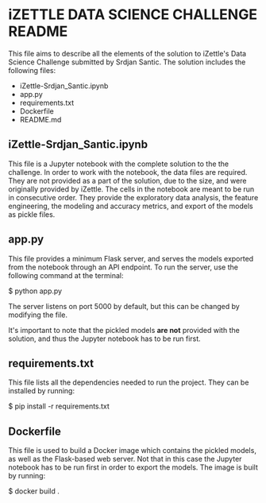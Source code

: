 iZETTLE DATA SCIENCE CHALLENGE README
=====================================

This file aims to describe all the elements of the solution to iZettle's Data Science Challenge
submitted by Srdjan Santic. The solution includes the following files:

* iZettle-Srdjan_Santic.ipynb
* app.py
* requirements.txt
* Dockerfile
* README.md


iZettle-Srdjan_Santic.ipynb
---------------------------

This file is a Jupyter notebook with the complete solution to the the challenge. In order to work with the
notebook, the data files are required. They are not provided as a part of the solution, due to the size,
and were originally provided by iZettle. The cells in the notebook are meant to be run in consecutive order. They provide the
exploratory data analysis, the feature engineering, the modeling and accuracy metrics, and export of the models as pickle files.


app.py
------

This file provides a minimum Flask server, and serves the models exported from the notebook through an API endpoint.
To run the server, use the following command at the terminal:

$ python app.py

The server listens on port 5000 by default, but this can be changed by modifying the file.

It's important to note that the pickled models **are not** provided with the solution, and thus the Jupyter notebook
has to be run first.


requirements.txt
----------------

This file lists all the dependencies needed to run the project. They can be installed by running:

$ pip install -r requirements.txt


Dockerfile
----------

This file is used to build a Docker image which contains the pickled models, as well as the Flask-based web server. Not that
in this case the Jupyter notebook has to be run first in order to export the models. The image is built by running:

$ docker build .
